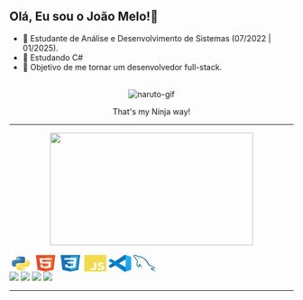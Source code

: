 ## Olá, Eu sou o João Melo!👋

- 🔭 Estudante de Análise e Desenvolvimento de Sistemas (07/2022 | 01/2025).
- 🌱 Estudando C#
- 💼 Objetivo de me tornar um desenvolvedor full-stack.
<div align="center"><br>
  <img alt="naruto-gif" height="130" src="https://cdn.discordapp.com/attachments/962571129493553205/1017139778644357150/naruto-hokage.gif?   width=676&height=676"></img>
  <p align="center">That's my Ninja way!</p>
  <hr></hr></div>
  <div align="center">
  <img height="200" width="360" align="center" src="https://github-readme-stats.vercel.app/api/top-langs/?username=devjoaomelo&layout=compact&langs_count=7&theme=react" />
  </div>

<div align="center" style="display: inline-block"><br>
  <img align="center" alt="Jm-Python" height="30" width="40" src="https://raw.githubusercontent.com/devicons/devicon/master/icons/python/python-original.svg">
  <img align="center" alt="Jm-HTML" height="30" width="40" src="https://raw.githubusercontent.com/devicons/devicon/master/icons/html5/html5-original.svg">
  <img align="center" alt="Jm-CSS" height="30" width="40" src="https://raw.githubusercontent.com/devicons/devicon/master/icons/css3/css3-original.svg">
  <img align="center" alt="Jm-Js" height="30" width="40" src="https://raw.githubusercontent.com/devicons/devicon/master/icons/javascript/javascript-plain.svg">
  <img align="center" alt="Jm-Vs" height="30" width="40" src="https://raw.githubusercontent.com/devicons/devicon/master/icons/vscode/vscode-original.svg">
  <img align="center" alt="Jm-mysql" height="30" width="40" src="https://raw.githubusercontent.com/devicons/devicon/master/icons/mysql/mysql-original.svg">
  
</div>
 <br>
  <div style="display: inline-block" align="center"> 
  <a href="https://instagram.com/fodjao" target="_blank"><img src="https://img.shields.io/badge/-Instagram-%23E4405F?style=for-the-badge&logo=instagram&logoColor=white" target="_blank"></a>
 	<a href="https://www.twitch.tv/fodjao" target="_blank"><img src="https://img.shields.io/badge/Twitch-9146FF?style=for-the-badge&logo=twitch&logoColor=white" target="_blank"></a>
  <a href = "mailto:devjoaomelo@gmail.com"><img src="https://img.shields.io/badge/-Gmail-%23333?style=for-the-badge&logo=gmail&logoColor=white" target="_blank"></a>
  <a href="https://www.linkedin.com/in/joaogmelo/" target="_blank"><img src="https://img.shields.io/badge/-LinkedIn-%230077B5?style=for-the-badge&logo=linkedin&logoColor=white" target="_blank"></a></div>
<hr><br>  
